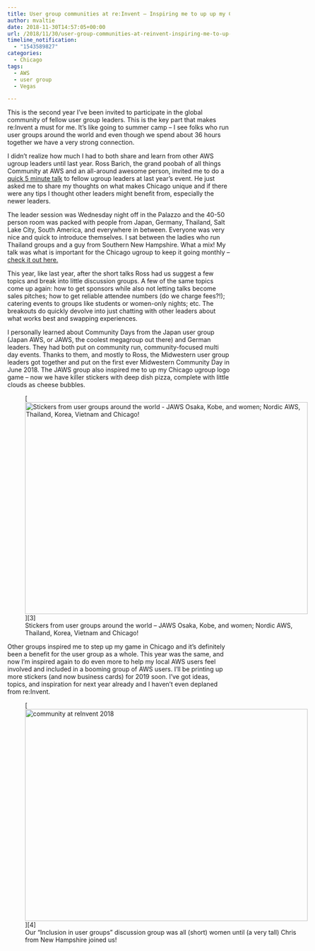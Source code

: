 ```yaml
---
title: User group communities at re:Invent – Inspiring me to up up my Chicago AWS game
author: mvaltie
date: 2018-11-30T14:57:05+00:00
url: /2018/11/30/user-group-communities-at-reinvent-inspiring-me-to-up-up-my-chicago-aws-game/
timeline_notification:
  - "1543589827"
categories:
  - Chicago
tags:
  - AWS
  - user group
  - Vegas

---
```

This is the second year I’ve been invited to participate in the global community of fellow user group leaders. This is the key part that makes re:Invent a must for me. It’s like going to summer camp – I see folks who run user groups around the world and even though we spend about 36 hours together we have a very strong connection.

I didn’t realize how much I had to both share and learn from other AWS ugroup leaders until last year. Ross Barich, the grand poobah of all things Community at AWS and an all-around awesome person, invited me to do a [quick 5 minute talk][1] to fellow ugroup leaders at last year’s event. He just asked me to share my thoughts on what makes Chicago unique and if there were any tips I thought other leaders might benefit from, especially the newer leaders.

The leader session was Wednesday night off in the Palazzo and the 40-50 person room was packed with people from Japan, Germany, Thailand, Salt Lake City, South America, and everywhere in between. Everyone was very nice and quick to introduce themselves. I sat between the ladies who run Thailand groups and a guy from Southern New Hampshire. What a mix! My talk was what is important for the Chicago ugroup to keep it going monthly – [check it out here.][2]

This year, like last year, after the short talks Ross had us suggest a few topics and break into little discussion groups. A few of the same topics come up again: how to get sponsors while also not letting talks become sales pitches; how to get reliable attendee numbers (do we charge fees?!); catering events to groups like students or women-only nights; etc. The breakouts do quickly devolve into just chatting with other leaders about what works best and swapping experiences.

I personally learned about Community Days from the Japan user group (Japan AWS, or JAWS, the coolest megagroup out there) and German leaders. They had both put on community run, community-focused multi day events. Thanks to them, and mostly to Ross, the Midwestern user group leaders got together and put on the first ever Midwestern Community Day in June 2018. The JAWS group also inspired me to up my Chicago ugroup logo game – now we have killer stickers with deep dish pizza, complete with little clouds as cheese bubbles.

<figure id="attachment_2215" aria-describedby="caption-attachment-2215" style="width: 640px" class="wp-caption aligncenter">[<img class="size-large wp-image-2215" src="http://18.223.210.174/wp-content/uploads/2018/11/img_1518.jpg?w=640" alt="Stickers from user groups around the world - JAWS Osaka, Kobe, and women; Nordic AWS, Thailand, Korea, Vietnam and Chicago!" width="640" height="480" />][3]<figcaption id="caption-attachment-2215" class="wp-caption-text">Stickers from user groups around the world &#8211; JAWS Osaka, Kobe, and women; Nordic AWS, Thailand, Korea, Vietnam and Chicago!</figcaption></figure>

Other groups inspired me to step up my game in Chicago and it’s definitely been a benefit for the user group as a whole. This year was the same, and now I’m inspired again to do even more to help my local AWS users feel involved and included in a booming group of AWS users. I’ll be printing up more stickers (and now business cards) for 2019 soon. I’ve got ideas, topics, and inspiration for next year already and I haven’t even deplaned from re:Invent.

<figure id="attachment_2216" aria-describedby="caption-attachment-2216" style="width: 640px" class="wp-caption aligncenter">[<img class="size-large wp-image-2216" src="https://margaretvaltie.files.wordpress.com/2018/11/20181128_183238.jpg?w=640" alt="community at reInvent 2018" width="640" height="480" />][4]<figcaption id="caption-attachment-2216" class="wp-caption-text">Our &#8220;Inclusion in user groups&#8221; discussion group was all (short) women until (a very tall) Chris from New Hampshire joined us!</figcaption></figure>

 [1]: https://github.com/margaretvaltie/Speaking/blob/master/CHICAGO-UserGroupLeaderWorkshop-11.28.pdf
 [2]: https://margaretvaltie.wordpress.com/2018/01/29/tips-for-monthly-user-group-endurance/
 [3]: http://18.223.210.174/wp-content/uploads/2018/11/img_1518.jpg
 [4]: https://margaretvaltie.files.wordpress.com/2018/11/20181128_183238.jpg